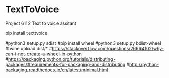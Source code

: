 # TextToVoice
Project 6112 Text to voice assitant 

pip install texttvoice

#python3 setup.py sdist
#pip install wheel
#python3 setup.py bdist-wheel
#twine upload dist/*
#https://stackoverflow.com/questions/26664102/why-can-i-not-create-a-wheel-in-python
#https://packaging.python.org/tutorials/distributing-packages/#requirements-for-packaging-and-distributing
#http://python-packaging.readthedocs.io/en/latest/minimal.html
